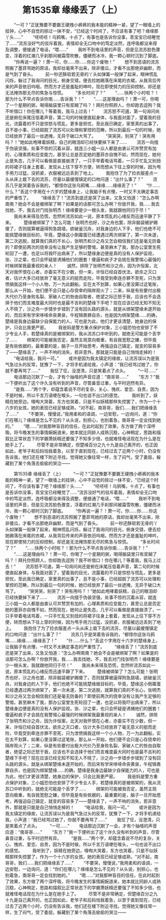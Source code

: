 # 　　第1535章 缘缘丢了（上）
　　“一可？”正犹豫要不要霸王硬拽小裤裤的我本能的精神一紧，望了一眼墙上的挂钟，心中不自觉的掠过一抹不安，“已经这个时间了，不应该有事了吧？缘缘那丫头……”
　　“呸呸呸！乌鸦嘴，十点了，有事也是告诉你没事，乖宝宝已经睡觉了……”流苏没好气的驳斥着我，表情却全无口吻中的笃定淡然，连呼吸都没来得及调整，便接通了电话，“喂……”
　　我听不到电话里的声音，但是见流苏脸色骤变，浮着的红潮几乎刹那间被霜雪吹散，僵硬而冰冷，我一颗心顿时沉到了脚底。
　　“你再说一遍？！萧一可，你……你……你这个废物！”
　　想不到恶语的流苏照搬了墨菲骂她的原话，我却丝毫笑不出来，除非傻瓜，才看不出那绝非幽默，而是气到了昏头。
　　前一秒还酥软若无骨的丫头如弹簧一般弹了起来，眼神慌乱闪烁，躲过了我询问的目光，俯身交错，便去捡她踢落在床尾的衣裙，从我背后传来的声音依旧呜咽，然而方才还是羞耻的呻吟，现在即使努力的压抑控制，却还是无法掩饰那无尽的焦急与惊慌。
　　“多长时间了？”
　　“……快两个小时啦？！那为什么不早点告诉你南……告诉我？！”
　　“……这是理由吗？！萧一可，你喝了一个星期的粥，喝得脑袋里只有浆糊了吗？！拜托你照顾人，你却跑去逗狗？我不听借口！你在哪儿？等着我，我马上过去！”
　　流苏怒不可遏，第一句询问尚还是俯在床尾压低着声音，第二句的时候便直起身体，与我面对面了，望着我的目光，流露着的不只是惊怒与慌乱，更多是担忧，至此我已确定，家里真的出事了，且不是小事，已经超脱了流苏可以处理和掌控的范畴，所以到最后一句的时候，她已经放弃了最后一丝遮掩，无异于破口大骂了。
　　“哭哭哭，别哭了！哭有用吗？！”她如此咆哮着妖精，自己的眼泪却已经快要掉下来了……
　　流苏一向擅于伪装坚强，处事不惊的沉着从容，就连三小姐一众人都是由衷认可并赞赏有加的，心理素质和应变能力，甚至让总是否定她的墨菲亦自愧不如，然而现在，她何止是失态，几乎可以看做是直接崩溃了，一只手举着电话骂着，一只手忙乱又别扭的将裙子往身上套着，发现从上往下穿不方便，转而想从下往上穿的时候，因为甩手用力过猛，没抓紧，衣服被远远丢到了地上。
　　我抱住了为了捡衣服差点一头从床上栽下去的流苏，尽量以最缓慢镇定的口吻问道：“出什么事了？”
　　流苏几乎是哭着告诉我的，“都怪你这张乌鸦嘴……缘缘……缘缘丢了！”
　　“什……什么？”丢这个字用在十六岁的楚缘身上，让我脑子有点懵，一时又不太确定事态的严重性了。
　　“缘缘丢了！”流苏到底还是哭了出来，又急又怕道：“怎么办啊南南？她会不会是被绑架了啊？如果是的话那可怎么办啊？你放开我，我……我去找她，不，我去对门找张明杰！缘缘要是少一根头发，我就跟他同归于尽！”
　　我尚未来得及恐慌，忽然听流苏如此一说，原本慌乱的心绪反而迅速平静了下来。
　　楚缘被绑架了？怎么可能！张明杰也好，沙之舟也罢，除非脑袋被驴踢傻了，否则就算被逼得狗急跳墙，欲破釜沉舟，对我身边的人下手，他们也绝不可能挑楚缘做目标的，毕竟，楚缘这小倒霉蛋已经遭遇过两次绑架了，第一次未遂，第二次逃脱，就算我们真的不长心，张明杰和沙之舟又怎会相信我们还是毫无防备的？即使前两次的侥幸没有让我产生足够的警惕，甚至麻木了我，那办公室里生死轮回了一遭，也足以将我吓出病来了，所以楚缘身边便是真的没有人保护监视，张、沙之辈，也只会怀疑是诱捕他们的圈套！傻逼和疯子才会挑在我警惕心最强的时候绑架我最重视的亲人！
　　诚然，排除了张明杰和沙之舟，因为许恒案，北天对我怀恨在心者，亦委实不在少数，但一来，许恒已经自首伏法，欲杀之灭口者，估计大多已经放弃了毫无意义的挺而走险，毕竟受到牵连亦罪不至死，只为泄愤搞我这样一个小人物，万一为此翻船，实在太不划算，如果心里没算过这笔账，那么从一开始，他们便不会只是心存侥幸的隔岸观火了；二来，纵是有些要付出极大代价乃至身败名裂、家破人亡的咎由自取者，绝望之际迁怒于我，应该也不会选择于他们而言难度最大同时也是最不吉利的楚缘下手吧？现在应该已经无知不知无人不晓了，沙之舟一步错步步错到了没有回头路的源头，就是从绑架楚缘未遂开始的，而后宋有学宋哆嗦命丧黄泉，牛程锦畏罪自杀，也是因为绑架楚缘……的确，楚缘是我身边最缺少自保能力的人，可也是为此，他们才更该清楚，她身边的保护，只会比我更严密。
　　我爸妈是警方重点保护对象，三小姐恐怕也安排了不少专业人手，若楚缘真的是被绑架的，我从流苏口中听到的，就绝无可能是个丢字了……
　　绑架的可能被我否定，虽然主观意向极重，有自我宽慰之嫌，但毕竟是有些依据的，最重要的是，脑子一旦开始思考，再强迫自己镇定，就变的容易多了——楚缘丢了，一声不响的消失，若非意外，那就是只能是自己悄悄走掉的！
　　“电话给我，我问一可。”
　　或许是因为我太镇定的缘故，让流苏误以为是我气急过头的反常，犹豫了一下，才将手机递给我，小声道：“我已经骂过她了，你就不要再骂了……”
　　我怔了怔，没澄清，只是笑着点了点头。
　　“一可……”
　　电话那边沉默了一会，才有个抽噎的声音应道：“南哥哥……”
　　“东方？”我一下便听出了这个许久没有听到的声音，尽管鼻音过重，与平时迥然有异。
　　“是我……”两个字，却蕴含着说不尽的复杂，关心、愧疚、爱恋、自责，因为不是时候，所以千言万语哽在喉头，一句也说不出口的感觉。
　　我听到了，妖精在她旁边，嚎啕大哭着，东方也哭着，只是不似妖精那样失控罢了，作为一个十六岁的女孩，她的表现已经足够成熟，“对不起，南哥哥，我们……我们把缘缘丢了……”
　　“不要哭，慢慢说，”我用柔和的语调，一边安慰，一边询问，道：“你们在哪儿？缘缘是怎么不见的？从头说，别担心，也别着急，南哥哥一定会找到她的。”
　　“嗯……”对我那种盲目的信任，在此时起到了效果，东方做了两个深呼吸，将今晚发生的事情婉婉道来，她本就比同龄人成熟沉稳，心神稍定，思路和描叙比正常状态下的学霸萧妖精还要强了不知多少倍，也就难怪电话现在为什么是在她手上了。
　　尽管不是非常确定，但楚缘百分之九十九是自己离开的，也正因如此，老爷子和后妈怕我着急，以至于直到现在，已经过去了近两个小时，仍没有告诉我，他们还在楼下附近寻找，觉得她又像往常一样，生了闷气，受了委屈，躲藏到了某个角落去偷偷的哭泣——

　　第1535章 缘缘丢了（上）
　　“一可？”正犹豫要不要霸王硬拽小裤裤的我本能的精神一紧，望了一眼墙上的挂钟，心中不自觉的掠过一抹不安，“已经这个时间了，不应该有事了吧？缘缘那丫头……”
　　“呸呸呸！乌鸦嘴，十点了，有事也是告诉你没事，乖宝宝已经睡觉了……”流苏没好气的驳斥着我，表情却全无口吻中的笃定淡然，连呼吸都没来得及调整，便接通了电话，“喂……”
　　我听不到电话里的声音，但是见流苏脸色骤变，浮着的红潮几乎刹那间被霜雪吹散，僵硬而冰冷，我一颗心顿时沉到了脚底。
　　“你再说一遍？！萧一可，你……你……你这个废物！”
　　想不到恶语的流苏照搬了墨菲骂她的原话，我却丝毫笑不出来，除非傻瓜，才看不出那绝非幽默，而是气到了昏头。
　　前一秒还酥软若无骨的丫头如弹簧一般弹了起来，眼神慌乱闪烁，躲过了我询问的目光，俯身交错，便去捡她踢落在床尾的衣裙，从我背后传来的声音依旧呜咽，然而方才还是羞耻的呻吟，现在即使努力的压抑控制，却还是无法掩饰那无尽的焦急与惊慌。
　　“多长时间了？”
　　“……快两个小时啦？！那为什么不早点告诉你南……告诉我？！”
　　“……这是理由吗？！萧一可，你喝了一个星期的粥，喝得脑袋里只有浆糊了吗？！拜托你照顾人，你却跑去逗狗？我不听借口！你在哪儿？等着我，我马上过去！”
　　流苏怒不可遏，第一句询问尚还是俯在床尾压低着声音，第二句的时候便直起身体，与我面对面了，望着我的目光，流露着的不只是惊怒与慌乱，更多是担忧，至此我已确定，家里真的出事了，且不是小事，已经超脱了流苏可以处理和掌控的范畴，所以到最后一句的时候，她已经放弃了最后一丝遮掩，无异于破口大骂了。
　　“哭哭哭，别哭了！哭有用吗？！”她如此咆哮着妖精，自己的眼泪却已经快要掉下来了……
　　流苏一向擅于伪装坚强，处事不惊的沉着从容，就连三小姐一众人都是由衷认可并赞赏有加的，心理素质和应变能力，甚至让总是否定她的墨菲亦自愧不如，然而现在，她何止是失态，几乎可以看做是直接崩溃了，一只手举着电话骂着，一只手忙乱又别扭的将裙子往身上套着，发现从上往下穿不方便，转而想从下往上穿的时候，因为甩手用力过猛，没抓紧，衣服被远远丢到了地上。
　　我抱住了为了捡衣服差点一头从床上栽下去的流苏，尽量以最缓慢镇定的口吻问道：“出什么事了？”
　　流苏几乎是哭着告诉我的，“都怪你这张乌鸦嘴……缘缘……缘缘丢了！”
　　“什……什么？”丢这个字用在十六岁的楚缘身上，让我脑子有点懵，一时又不太确定事态的严重性了。
　　“缘缘丢了！”流苏到底还是哭了出来，又急又怕道：“怎么办啊南南？她会不会是被绑架了啊？如果是的话那可怎么办啊？你放开我，我……我去找她，不，我去对门找张明杰！缘缘要是少一根头发，我就跟他同归于尽！”
　　我尚未来得及恐慌，忽然听流苏如此一说，原本慌乱的心绪反而迅速平静了下来。
　　楚缘被绑架了？怎么可能！张明杰也好，沙之舟也罢，除非脑袋被驴踢傻了，否则就算被逼得狗急跳墙，欲破釜沉舟，对我身边的人下手，他们也绝不可能挑楚缘做目标的，毕竟，楚缘这小倒霉蛋已经遭遇过两次绑架了，第一次未遂，第二次逃脱，就算我们真的不长心，张明杰和沙之舟又怎会相信我们还是毫无防备的？即使前两次的侥幸没有让我产生足够的警惕，甚至麻木了我，那办公室里生死轮回了一遭，也足以将我吓出病来了，所以楚缘身边便是真的没有人保护监视，张、沙之辈，也只会怀疑是诱捕他们的圈套！傻逼和疯子才会挑在我警惕心最强的时候绑架我最重视的亲人！
　　诚然，排除了张明杰和沙之舟，因为许恒案，北天对我怀恨在心者，亦委实不在少数，但一来，许恒已经自首伏法，欲杀之灭口者，估计大多已经放弃了毫无意义的挺而走险，毕竟受到牵连亦罪不至死，只为泄愤搞我这样一个小人物，万一为此翻船，实在太不划算，如果心里没算过这笔账，那么从一开始，他们便不会只是心存侥幸的隔岸观火了；二来，纵是有些要付出极大代价乃至身败名裂、家破人亡的咎由自取者，绝望之际迁怒于我，应该也不会选择于他们而言难度最大同时也是最不吉利的楚缘下手吧？现在应该已经无知不知无人不晓了，沙之舟一步错步步错到了没有回头路的源头，就是从绑架楚缘未遂开始的，而后宋有学宋哆嗦命丧黄泉，牛程锦畏罪自杀，也是因为绑架楚缘……的确，楚缘是我身边最缺少自保能力的人，可也是为此，他们才更该清楚，她身边的保护，只会比我更严密。
　　我爸妈是警方重点保护对象，三小姐恐怕也安排了不少专业人手，若楚缘真的是被绑架的，我从流苏口中听到的，就绝无可能是个丢字了……
　　绑架的可能被我否定，虽然主观意向极重，有自我宽慰之嫌，但毕竟是有些依据的，最重要的是，脑子一旦开始思考，再强迫自己镇定，就变的容易多了——楚缘丢了，一声不响的消失，若非意外，那就是只能是自己悄悄走掉的！
　　“电话给我，我问一可。”
　　或许是因为我太镇定的缘故，让流苏误以为是我气急过头的反常，犹豫了一下，才将手机递给我，小声道：“我已经骂过她了，你就不要再骂了……”
　　我怔了怔，没澄清，只是笑着点了点头。
　　“一可……”
　　电话那边沉默了一会，才有个抽噎的声音应道：“南哥哥……”
　　“东方？”我一下便听出了这个许久没有听到的声音，尽管鼻音过重，与平时迥然有异。
　　“是我……”两个字，却蕴含着说不尽的复杂，关心、愧疚、爱恋、自责，因为不是时候，所以千言万语哽在喉头，一句也说不出口的感觉。
　　我听到了，妖精在她旁边，嚎啕大哭着，东方也哭着，只是不似妖精那样失控罢了，作为一个十六岁的女孩，她的表现已经足够成熟，“对不起，南哥哥，我们……我们把缘缘丢了……”
　　“不要哭，慢慢说，”我用柔和的语调，一边安慰，一边询问，道：“你们在哪儿？缘缘是怎么不见的？从头说，别担心，也别着急，南哥哥一定会找到她的。”
　　“嗯……”对我那种盲目的信任，在此时起到了效果，东方做了两个深呼吸，将今晚发生的事情婉婉道来，她本就比同龄人成熟沉稳，心神稍定，思路和描叙比正常状态下的学霸萧妖精还要强了不知多少倍，也就难怪电话现在为什么是在她手上了。
　　尽管不是非常确定，但楚缘百分之九十九是自己离开的，也正因如此，老爷子和后妈怕我着急，以至于直到现在，已经过去了近两个小时，仍没有告诉我，他们还在楼下附近寻找，觉得她又像往常一样，生了闷气，受了委屈，躲藏到了某个角落去偷偷的哭泣——
